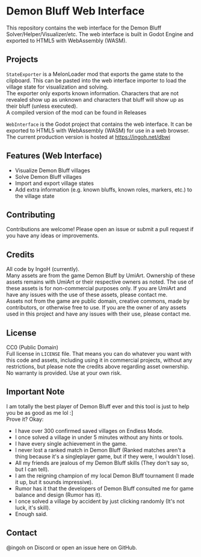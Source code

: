 # Demon Bluff Web Interface
This repository contains the web interface for the Demon Bluff Solver/Helper/Visualizer/etc. The web interface is built in Godot Engine and exported to HTML5 with WebAssembly (WASM).

## Projects
`StateExporter` is a MelonLoader mod that exports the game state to the clipboard. This can be pasted into the web interface importer to load the village state for visualization and solving.  
The exporter only exports known information. Characters that are not revealed show up as unknown and characters that bluff will show up as their bluff (unless executed).  
A compiled version of the mod can be found in Releases

`WebInterface` is the Godot project that contains the web interface. It can be exported to HTML5 with WebAssembly (WASM) for use in a web browser.
The current production version is hosted at https://ingoh.net/dbwi

## Features (Web Interface)
- Visualize Demon Bluff villages
- Solve Demon Bluff villages
- Import and export village states
- Add extra information (e.g. known bluffs, known roles, markers, etc.) to the village state

## Contributing
Contributions are welcome! Please open an issue or submit a pull request if you have any ideas or improvements.

## Credits
All code by IngoH (currently).  
Many assets are from the game Demon Bluff by UmiArt. Ownership of these assets remains with UmiArt or their respective owners as noted. The use of these assets is for non-commercial purposes only. If you are UmiArt and have any issues with the use of these assets, please contact me.  
Assets not from the game are public domain, creative commons, made by contributors, or otherwise free to use. If you are the owner of any assets used in this project and have any issues with their use, please contact me.

## License
CC0 (Public Domain)  
Full license in `LICENSE` file.
That means you can do whatever you want with this code and assets, including using it in commercial projects, without any restrictions, but please note the credits above regarding asset ownership.  
No warranty is provided. Use at your own risk.

## Important Note
I am totally the best player of Demon Bluff ever and this tool is just to help you be as good as me lol :]  
Prove it? Okay:
- I have over 300 confirmed saved villages on Endless Mode.
- I once solved a village in under 5 minutes without any hints or tools.
- I have every single achievement in the game.
- I never lost a ranked match in Demon Bluff (Ranked matches aren't a thing because it's a singleplayer game, but if they were, I wouldn't lose).
- All my friends are jealous of my Demon Bluff skills (They don't say so, but I can tell).
- I am the reigning champion of my local Demon Bluff tournament (I made it up, but it sounds impressive).
- Rumor has it that the developers of Demon Bluff consulted me for game balance and design (Rumor has it).
- I once solved a village by accident by just clicking randomly (It's not luck, it's skill).
- Enough said.


## Contact
@ingoh on Discord or open an issue here on GitHub.